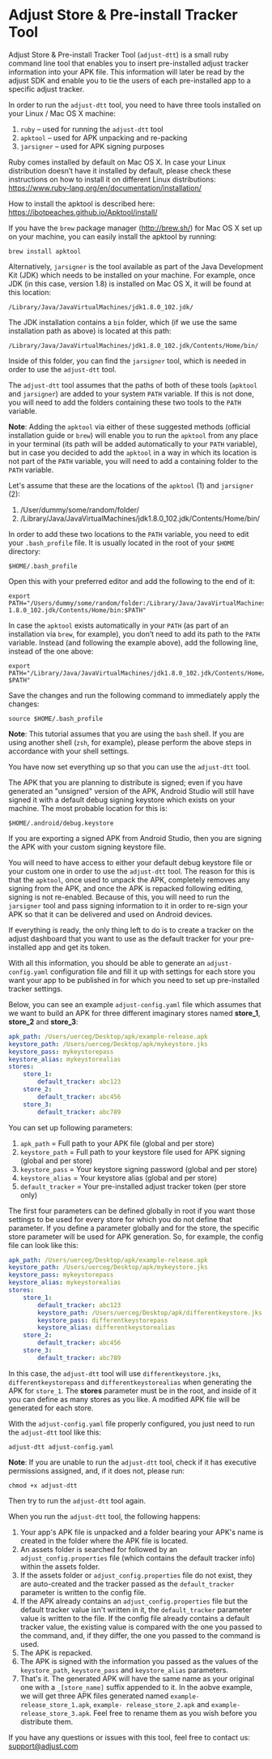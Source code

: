 # Adjust Store & Pre-install Tracker Tool

Adjust Store & Pre-install Tracker Tool (`adjust-dtt`) is a small ruby command line tool that enables you to insert pre-installed adjust tracker information into your APK file. This information will later be read by the adjust SDK and enable you to tie the users of each pre-installed app to a specific adjust tracker.

In order to run the `adjust-dtt` tool, you need to have three tools installed on your Linux / Mac OS X machine:

1. `ruby` – used for running the `adjust-dtt` tool
2. `apktool` – used for APK unpacking and re-packing
3. `jarsigner` – used for APK signing purposes

Ruby comes installed by default on Mac OS X. In case your Linux distribution doesn’t have it installed by default, please check these instructions on how to install it on different Linux distributions: https://www.ruby-lang.org/en/documentation/installation/

How to install the apktool is described here: https://ibotpeaches.github.io/Apktool/install/

If you have the `brew` package manager (http://brew.sh/) for Mac OS X set up on your machine, you can easily install the apktool by running:

```
brew install apktool
```

Alternatively, `jarsigner` is the tool available as part of the Java Development Kit (JDK) which needs to be installed on your machine. For example, once JDK (in this case, version 1.8) is installed on Mac OS X, it will be found at this location:

```
/Library/Java/JavaVirtualMachines/jdk1.8.0_102.jdk/
```

The JDK installation contains a `bin` folder, which (if we use the same installation path as above) is located at this path:

```
/Library/Java/JavaVirtualMachines/jdk1.8.0_102.jdk/Contents/Home/bin/
```

Inside of this folder, you can find the `jarsigner` tool, which is needed in order to use the `adjust-dtt` tool.

The `adjust-dtt` tool assumes that the paths of both of these tools (`apktool` and `jarsigner`) are added to your system `PATH` variable. If this is not done, you will need to add the folders containing these two tools to the `PATH` variable.

**Note**: Adding the `apktool` via either of these suggested methods (official installation guide or `brew`) will enable you to run the `apktool` from any place in your terminal (its path will be added automatically to your `PATH` variable), but in case you decided to add the `apktool` in a way in which its location is not part of the `PATH` variable, you will need to add a containing folder to the `PATH` variable.

Let's assume that these are the locations of the `apktool` (1) and `jarsigner` (2):

1. /User/dummy/some/random/folder/
2. /Library/Java/JavaVirtualMachines/jdk1.8.0_102.jdk/Contents/Home/bin/

In order to add these two locations to the `PATH` variable, you need to edit your `.bash_profile` file. It is usually located in the root of your `$HOME` directory:

```
$HOME/.bash_profile
```

Open this with your preferred editor and add the following to the end of it:

```
export PATH="/Users/dummy/some/random/folder:/Library/Java/JavaVirtualMachines/jdk 1.8.0_102.jdk/Contents/Home/bin:$PATH"
```

In case  the `apktool` exists automatically in your `PATH` (as part of an installation via `brew`, for example), you don’t need to add its path to the `PATH` variable. Instead (and following the example above), add the following line, instead of the one above:

```
export PATH="/Library/Java/JavaVirtualMachines/jdk1.8.0_102.jdk/Contents/Home/bin: $PATH"
```

Save the changes and run the following command to immediately apply the changes:

```
source $HOME/.bash_profile
```

**Note**: This tutorial assumes that you are using the `bash` shell. If you are using another shell (`zsh`, for example), please perform the above steps in accordance with your shell settings.

You have now set everything up so that you can use the `adjust-dtt` tool.

The APK that you are planning to distribute is signed; even if you have generated an "unsigned" version of the APK, Android Studio will still have signed it with a default debug signing keystore which exists on your machine. The most probable location for this is:

```
$HOME/.android/debug.keystore
```

If you are exporting a signed APK from Android Studio, then you are signing the APK with your custom signing keystore file.

You will need to have access to either your default debug keystore file or your custom one in order to use the `adjust-dtt` tool. The reason for this is that the `apktool`, once used to unpack the APK, completely removes any signing from the APK, and once the APK is repacked following editing, signing is not re-enabled. Because of this, you will need to run the `jarsigner` tool and pass signing information to it in order to re-sign your APK so that it can be delivered and used on Android devices.

If everything is ready, the only thing left to do is to create a tracker on the adjust dashboard that you want to use as the default tracker for your pre-installed app and get its token.

With all this information, you should be able to generate an `adjust-config.yaml` configuration file and fill it up with settings for each store you want your app to be published in for which you need to set up pre-installed tracker settings.

Below, you can see an example `adjust-config.yaml` file which assumes that we want to build an APK for three different imaginary stores named **store_1**, **store_2** and **store_3**:

```yaml
apk_path: /Users/uerceg/Desktop/apk/example-release.apk
keystore_path: /Users/uerceg/Desktop/apk/mykeystore.jks
keystore_pass: mykeystorepass
keystore_alias: mykeystorealias
stores:
    store_1:
        default_tracker: abc123
    store_2:
        default_tracker: abc456
    store_3:
        default_tracker: abc789
```

You can set up following parameters:

1. `apk_path` = Full path to your APK file (global and per store)
2. `keystore_path` = Full path to your keystore file used for APK signing (global and per store)
3. `keystore_pass` = Your keystore signing password (global and per store)
4. `keystore_alias` = Your keystore alias (global and per store)
5. `default_tracker` = Your pre-installed adjust tracker token (per store only)

The first four parameters can be defined globally in root if you want those settings to be used for every store for which you do not define that parameter. If you define a parameter globally and for the store, the specific store parameter will be used for APK generation. So, for example, the config file can look like this:

```yaml
apk_path: /Users/uerceg/Desktop/apk/example-release.apk
keystore_path: /Users/uerceg/Desktop/apk/mykeystore.jks
keystore_pass: mykeystorepass
keystore_alias: mykeystorealias
stores:
    store_1:
        default_tracker: abc123
        keystore_path: /Users/uerceg/Desktop/apk/differentkeystore.jks
        keystore_pass: differentkeystorepass
        keystore_alias: differentkeystorealias
    store_2:
        default_tracker: abc456
    store_3:
        default_tracker: abc789
```

In this case, the `adjust-dtt` tool will use `differentkeystore.jks`, `differentkeystorepass` and `differentkeystorealias` when generating the APK for `store_1`. The **stores** parameter must be in the root, and inside of it you can define as many stores as you like. A modified APK file will be generated for each store.

With the `adjust-config.yaml` file properly configured, you just need to run the `adjust-dtt` tool like this:

```
adjust-dtt adjust-config.yaml
```

**Note**: If you are unable to run the `adjust-dtt` tool, check if it has executive permissions assigned, and, if it does not, please run:

```
chmod +x adjust-dtt
```

Then try to run the `adjust-dtt` tool again.

When you run the `adjust-dtt` tool, the following happens:

1. Your app's APK file is unpacked and a folder bearing your APK's name is created in the folder where the APK file is located.
2. An assets folder is searched for followed by an `adjust_config.properties` file (which contains the default tracker info) within the assets folder.
3. If the assets folder or `adjust_config.properties` file do not exist, they are auto-created and the tracker passed as the `default_tracker` parameter is written to the config file.
4. If the APK already contains an `adjust_config.properties` file but the default tracker value isn't written in it, the `default_tracker` parameter value is written to the file. If the config file already contains a default tracker value, the existing value is compared with the one you passed to the command, and, if they differ, the one you passed to the command is used.
5. The APK is repacked.
6. The APK is signed with the information you passed as the values of the `keystore_path`, `keystore_pass` and `keystore_alias` parameters.
7. That's it. The generated APK will have the same name as your original one with a `_[store_name]` suffix appended to it. In the aobve example, we will get three APK files generated named `example-release_store_1.apk`, `example- release_store_2.apk` and `example-release_store_3.apk`. Feel free to rename them as you wish before you distribute them.

If you have any questions or issues with this tool, feel free to contact us: support@adjust.com


